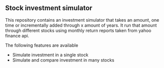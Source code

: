 Stock investment simulator
--

This repository contains an investment simulator that takes an amount, one time or
incrementally added through x amount of years. It run that amount through different stocks using monthly return reports taken
from yahoo finance api.
        
The following features are available
- Simulate investment in a single stock
- Simulate and compare investment in many stocks
